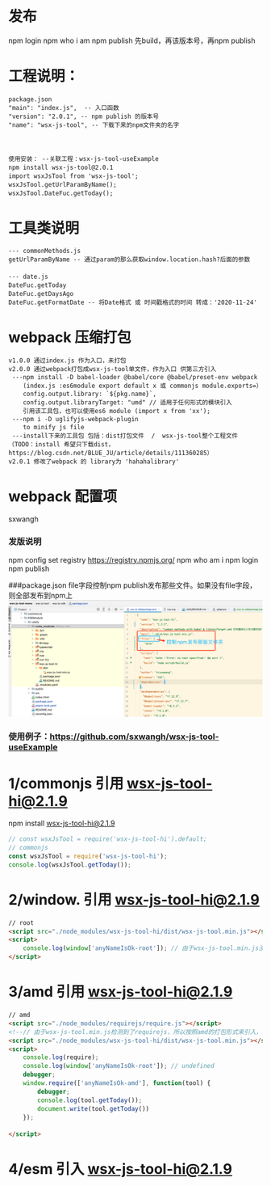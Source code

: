 # 发布
npm login
npm who i am
npm publish
先build，再该版本号，再npm publish

# 工程说明：
```asp
package.json
"main": "index.js",  -- 入口函数
"version": "2.0.1", -- npm publish 的版本号 
"name": "wsx-js-tool", -- 下载下来的npm文件夹的名字



使用安装： --关联工程：wsx-js-tool-useExample
npm install wsx-js-tool@2.0.1
import wsxJsTool from 'wsx-js-tool';
wsxJsTool.getUrlParamByName();
wsxJsTool.DateFuc.getToday();

```

# 工具类说明
```asp
--- commonMethods.js
getUrlParamByName -- 通过param的那么获取window.location.hash?后面的参数

--- date.js
DateFuc.getToday
DateFuc.getDaysAgo
DateFuc.getFormatDate -- 将Date格式 或 时间戳格式的时间 转成：'2020-11-24'
```


# webpack 压缩打包
```
v1.0.0 通过index.js 作为入口，未打包
v2.0.0 通过webpack打包成wsx-js-tool单文件，作为入口 供第三方引入
 ---npm install -D babel-loader @babel/core @babel/preset-env webpack
    (index.js :es6module export default x 或 commonjs module.exports=）
    config.output.library: `${pkg.name}`,
    config.output.libraryTarget: "umd" // 适用于任何形式的模块引入
    引用该工具包，也可以使用es6 module (import x from 'xx');
 ---npm i -D uglifyjs-webpack-plugin
    to minify js file
 ---install下来的工具包 包括：dist打包文件  /  wsx-js-tool整个工程文件  （TODO：install 希望只下载dist， https://blog.csdn.net/BLUE_JU/article/details/111360285）
v2.0.1 修改了webpack 的 library为 'hahahalibrary'
```
# webpack 配置项
sxwangh

### 发版说明
npm config set registry https://registry.npmjs.org/
npm who am i
npm login
npm publish

###package.json
file字段控制npm publish发布那些文件。如果没有file字段，则全部发布到npm上
![img.png](img.png)



### 使用例子：https://github.com/sxwangh/wsx-js-tool-useExample
# 1/commonjs 引用  wsx-js-tool-hi@2.1.9
npm install wsx-js-tool-hi@2.1.9
```javascript
// const wsxJsTool = require('wsx-js-tool-hi').default;
// commonjs
const wsxJsTool = require('wsx-js-tool-hi');
console.log(wsxJsTool.getToday());
```

# 2/window. 引用  wsx-js-tool-hi@2.1.9
```html
// root
<script src="./node_modules/wsx-js-tool-hi/dist/wsx-js-tool.min.js"></script>
<script>
    console.log(window['anyNameIsOk-root']); // 由于wsx-js-tool.min.js没有检测到 amd和commonjs，所以加载root['anyNameIsOk-root']
</script>
```

# 3/amd 引用  wsx-js-tool-hi@2.1.9
```html
// amd
<script src="./node_modules/requirejs/require.js"></script>
<!--// 由于wsx-js-tool.min.js检测到了requirejs，所以按照amd的打包形式来引入，不走root的分支：else if(typeof define === 'function' && define.amd  define("anyNameIsOk-amd", [], factory);-->
<script src="./node_modules/wsx-js-tool-hi/dist/wsx-js-tool.min.js"></script>
<script>
    console.log(require);
    console.log(window['anyNameIsOk-root']); // undefined
    debugger;
    window.require(['anyNameIsOk-amd'], function(tool) {
        debugger;
        console.log(tool.getToday());
        document.write(tool.getToday())
    });

</script>
```
# 4/esm 引入  wsx-js-tool-hi@2.1.9